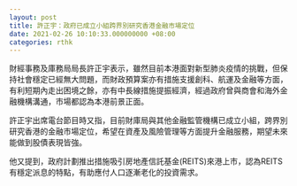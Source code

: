 ```yaml
---
layout: post
title: 許正宇：政府已成立小組跨界別研究香港金融市場定位
date: 2021-02-26 10:10:33.000000000 +08:00
categories: rthk
---
```


財經事務及庫務局局長許正宇表示，雖然目前本港面對新型肺炎疫情的挑戰，但保持社會穩定已經無大問題，而財政預算案亦有措施支援創科、航運及金融等方面，有利短期內走出困境之餘，亦有中長線措施提振經濟，經過政府曾與商會和海外金融機構溝通，市場都認為本港前景正面。

許正宇出席電台節目時又指，目前財庫局與其他金融監管機構已成立小組，跨界別研究香港的金融市場定位，希望在資產及風險管理等方面提升金融服務，期望未來能做到股債表現皆強。

他又提到，政府計劃推出措施吸引房地產信託基金(REITS)來港上市，認為REITS有穩定派息的特點，有助應付人口逐漸老化的投資需求。
